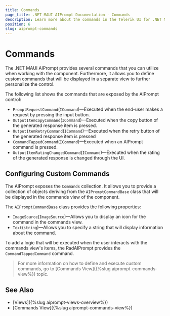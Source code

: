 ```yaml
---
title: Commands
page_title: .NET MAUI AIPrompt Documentation - Commands
description: Learn more about the commands in the Telerik UI for .NET MAUI AIPrompt control.
position: 6
slug: aiprompt-commands
---
```


# Commands

The .NET MAUI AIPrompt provides several commands that you can utilize when working with the component. Furthermore, it allows you to define custom commands that will be displayed in a separate view to further personalize the control.

The following list shows the commands that are exposed by the AIPrompt control:

* `PromptRequestCommand`(`ICommand`)&mdash;Executed when the end-user makes a request by pressing the input button.
* `OutputItemCopyCommand`(`ICommand`)&mdash;Executed when the copy button of the generated response item is pressed.
* `OutputItemRetryCommand`(`ICommand`)&mdash;Executed when the retry button of the generated response item is pressed
* `CommandTappedCommand`(`ICommand`)&mdash;Executed when an AIPrompt command is pressed.
* `OutputItemRatingChangedCommand`(`ICommand`)&mdash;Executed when the rating of the generated response is changed through the UI.

## Configuring Custom Commands

The AIPrompt exposes the `Commands` collection. It allows you to provide a collection of objects deriving from the `AIPromptCommandBase` class that will be displayed in the commands view of the component.

The `AIPromptCommandBase` class provides the following properties:

* `ImageSource`(`ImageSource`)&mdash;Allows you to display an icon for the command in the commands view.
* `Text`(`string`)&mdash;Allows you to specify a string that will display information about the command.
	
To add a logic that will be executed when the user interacts with the commands view's items, the RadAIPrompt provides the `CommandTappedCommand` command.

>For more information on how to define and execute custom commands, go to [Commands View]({%slug aiprompt-commands-view%}) topic.

## See Also

- [Views]({%slug aiprompt-views-overview%})
- [Commands View]({%slug aiprompt-commands-view%})
